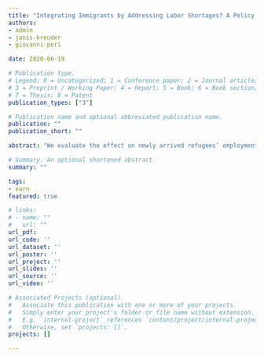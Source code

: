 ```yaml
---
title: "Integrating Immigrants by Addressing Labor Shortages? A Policy Evaluation"
authors: 
- admin
- janis-kreuder
- giovanni-peri

date: 2020-06-19

# Publication type.
# Legend: 0 = Uncategorized; 1 = Conference paper; 2 = Journal article;
# 3 = Preprint / Working Paper; 4 = Report; 5 = Book; 6 = Book section;
# 7 = Thesis; 8 = Patent
publication_types: ["3"]

# Publication name and optional abbreviated publication name.
publication: ""
publication_short: ""

abstract: "We evaluate the effect on newly arrived refugees’ employment of a new policy, introduced in Denmark in 2013, that matched refugees to occupations with local labor shortages after basic train- ing for those jobs. Leveraging the staggered roll-out across municipalities, we find that the policy increased employment by 5.4-5.8 percentage points one year after arrival and 8.6 percentage points two years after. The policy was especially effective for male refugees with some secondary edu- cation. The findings suggest that this type of policy could alleviate long-term labor shortages and integrate low-skilled immigrants, while having minimal competition effects on natives."

# Summary. An optional shortened abstract.
summary: ""

tags:
- earn
featured: true

# links:
# - name: ""
#   url: ""
url_pdf: 
url_code: ''
url_dataset: ''
url_poster: ''
url_project: ''
url_slides: ''
url_source: ''
url_video: ''

# Associated Projects (optional).
#   Associate this publication with one or more of your projects.
#   Simply enter your project's folder or file name without extension.
#   E.g. `internal-project` references `content/project/internal-project/index.md`.
#   Otherwise, set `projects: []`.
projects: []

---
```

